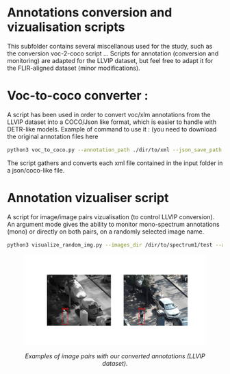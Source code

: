 # Annotations conversion and vizualisation scripts
This subfolder contains several miscellanous used for the study, such as the conversion voc-2-coco script ... Scripts for annotation (conversion and monitoring) are adapted for the LLVIP dataset, but feel free to adapt it for the FLIR-aligned dataset (minor modifications). 

# Voc-to-coco converter : 
A script has been used in order to convert voc/xlm annotations from the LLVIP dataset into a COCO/Json like format, which is easier to handle with DETR-like models. 
Example of command to use it : (you need to download the original annotation files here
```bash 
python3 voc_to_coco.py --annotation_path ./dir/to/xml --json_save_path ./name/of/json/out/file
```
The script gathers and converts each xml file contained in the input folder in a json/coco-like file. 

# Annotation vizualiser script 
A script for image/image pairs vizualisation (to control LLVIP conversion). An argument mode gives the ability to monitor mono-spectrum annotations (mono) or directly on both pairs, on a randomly selected image name. 

```bash 
python3 visualize_random_img.py --images_dir /dir/to/spectrum1/test --annotation_file /dir/to/coco/LLVIP_test.json --mode multi --secondary_images_dir /dir/to/spectrum2/test
```

<figure>
<p align="center">
  <img src="monitor_anns.gif" alt="Alt Text 1">
</p>
<figcaption style="text-align: center; font-style: italic;"> <p> <i> Examples of image pairs with our converted annotations (LLVIP dataset).</i> </p> </figcaption>
</figure>

